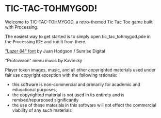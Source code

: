 TIC-TAC-TOHMYGOD!
======
Welcome to TIC-TAC-TOHMYGOD, a retro-themed Tic Tac Toe game built with Processing.

The easiest way to get started is to simply open tic_tac_tohmygod.pde in the Processing IDE and run it from there.

["Lazer 84" font](http://sunrise-digital.net/font.html) by Juan Hodgson / Sunrise Digital 

"Protovision" menu music by Kavinsky

Player token images, music, and all other copyrighted materials used under fair use copyright exception with the following rationale:
- this software is non-commercial and primarily for academic and educational purposes, 
- the copyrighted material is not used in its entirety and is remixed/repurposed significantly
- the use of these materials in this software will not effect the commercial viability of any such materials
